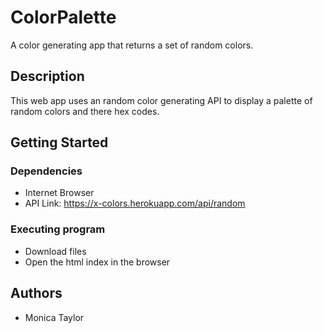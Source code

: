 # ColorPalette
A color generating app that returns a set of random colors.

## Description

This web app uses an random color generating API to display a palette of random colors and there hex codes.

## Getting Started

### Dependencies

* Internet Browser
* API Link: https://x-colors.herokuapp.com/api/random

### Executing program

* Download files
* Open the html index in the browser

## Authors
* Monica Taylor
